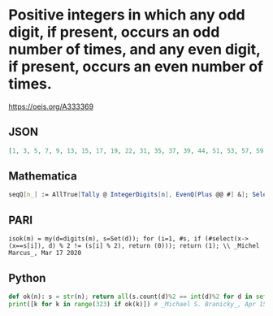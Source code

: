 # Positive integers in which any odd digit, if present, occurs an odd number of times, and any even digit, if present, occurs an even number of times\.
https://oeis.org/A333369
## JSON
```JSON
[1, 3, 5, 7, 9, 13, 15, 17, 19, 22, 31, 35, 37, 39, 44, 51, 53, 57, 59, 66, 71, 73, 75, 79, 88, 91, 93, 95, 97, 100, 111, 122, 135, 137, 139, 144, 153, 157, 159, 166, 173, 175, 179, 188, 193, 195, 197, 212, 221, 223, 225, 227, 229, 232, 252, 272, 292, 300, 315, 317, 319, 322]
```
## Mathematica
```Mathematica
seqQ[n_] := AllTrue[Tally @ IntegerDigits[n], EvenQ[Plus @@ #] &]; Select[Range[300], seqQ] (* _Amiram Eldar_, Mar 17 2020 *)
```
## PARI
```PARI
isok(m) = my(d=digits(m), s=Set(d)); for (i=1, #s, if (#select(x->(x==s[i]), d) % 2 != (s[i] % 2), return (0))); return (1); \\ _Michel Marcus_, Mar 17 2020
```
## Python
```Python
def ok(n): s = str(n); return all(s.count(d)%2 == int(d)%2 for d in set(s))
print([k for k in range(323) if ok(k)]) # _Michael S. Branicky_, Apr 15 2022
```
